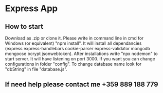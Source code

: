# Express App

## How to start
Download as .zip or clone it. 
Please write in command line in cmd for Windows (or equivalent) "npm install". It will install all dependancies (express express-handlebars cookie-parser express-validator mongodb mongoose bcrypt jsonwebtoken). 
After installations write "npx nodemon" to start server. It will have listening on port 3000.
If you want you can change configurations in folder "config". To change database name look for "dbString" in file "database.js".

## If need help please contact me +359 889 188 779
